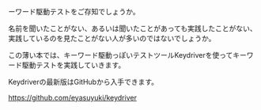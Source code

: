 ーワード駆動テストをご存知でしょうか。

名前を聞いたことがない、あるいは聞いたことがあっても実践したことがない、実践しているのを見たことがない人が多いのではないでしょうか。

この薄い本では、キーワード駆動っぽいテストツールKeydriverを使ってキーワード駆動テストを実践していきます。

Keydriverの最新版はGitHubから入手できます。

https://github.com/eyasuyuki/keydriver

